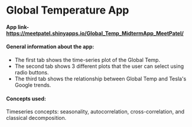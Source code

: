 # Global Temperature App

#### App link- https://meetpatel.shinyapps.io/Global_Temp_MidtermApp_MeetPatel/

#### General information about the app:
* The first tab shows the time-series plot of the Global Temp.
* The second tab shows 3 different plots that the user can select using radio buttons. 
* The third tab shows the relationship between Global Temp and Tesla's Google trends. 

#### Concepts used:
Timeseries concepts: seasonality, autocorrelation, cross-correlation, and classical decomposition.


